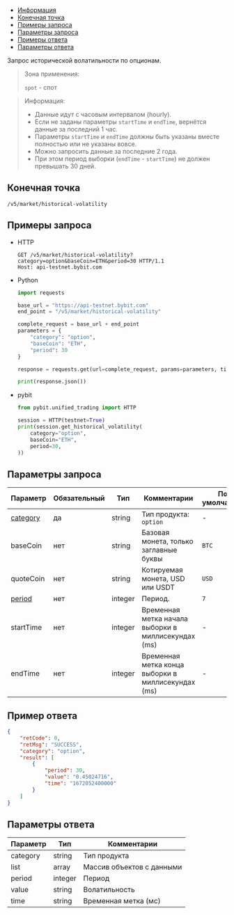 - [Информация](#информация)
- [Конечная точка](#конечная-точка)
- [Примеры запроса](#примеры-запроса)
- [Параметры запроса](#параметры-запроса)
- [Примеры ответа](#примеры-ответа)
- [Параметры ответа](#параметры-ответа)

<a id="информация"></a>

Запрос исторической волатильности по опционам.

>Зона применения:  
>
>`spot` - спот  
<!-- -->
>Информация:
>
>- Данные идут с часовым интервалом (hourly).
>- Если не заданы параметры `startTime` и `endTime`, вернётся данные за последний 1 час.
>- Параметры `startTime` и `endTime` должны быть указаны вместе полностью или не указаны вовсе.
>- Можно запросить данные за последние 2 года.
>- При этом период выборки (`endTime` - `startTime`) не должен превышать 30 дней.

<a id="конечная-точка"></a>

## Конечная точка

`/v5/market/historical-volatility`

<a id="примеры-запроса"></a>

## Примеры запроса

- HTTP

  ```http
  GET /v5/market/historical-volatility?category=option&baseCoin=ETH&period=30 HTTP/1.1
  Host: api-testnet.bybit.com
  ```

- Python

  ```python
  import requests

  base_url = "https://api-testnet.bybit.com"
  end_point = "/v5/market/historical-volatility"

  complete_request = base_url + end_point
  parameters = {
      "category": "option",
      "baseCoin": "ETH",
      "period": 30
  }
  
  response = requests.get(url=complete_request, params=parameters, timeout=10)

  print(response.json())
  ```

- pybit

  ```python
  from pybit.unified_trading import HTTP

  session = HTTP(testnet=True)
  print(session.get_historical_volatility(
      category="option",
      baseCoin="ETH",
      period=30,
  ))
  ```

<a id="параметры-запроса"></a>

## Параметры запроса

|Параметр  	                  |Обязательный	 |Тип   	  |Комментарии                       |По умолчанию|
|-----------------------------|--------------|------------|----------------------------------|------------|
|[category](<../20.Определения значений в запросах и ответах.md#category>)  |да            |string    |Тип продукта: `option`     |-           |
|baseCoin	      	         	      	         	                  |нет      	 |string    |Базовая монета, только заглавные буквы           |`BTC`   |
|quoteCoin  	                  |нет	 |string   	  |Котируемая монета, USD или USDT                    |`USD`     |
|[period](<../20.Определения значений в запросах и ответах.md#optionPeriod>)  	                  |нет	 |integer   	  |Период.                       |`7`      |
|startTime	              |нет           |integer   |Временная метка начала выборки в миллисекундах (ms)     |-           |
|endTime             |нет      	   |integer   |Временная метка конца выборки в миллисекундах (ms)     |-           |

<a id="примеры-ответа"></a>

## Пример ответа

```json
{
    "retCode": 0,
    "retMsg": "SUCCESS",
    "category": "option",
    "result": [
        {
            "period": 30,
            "value": "0.45024716",
            "time": "1672052400000"
        }
    ]
}
```

<a id="параметры-ответа"></a>

## Параметры ответа

|Параметр  |Тип       |Комментарии                                             |
|----------|----------|--------------------------------------------------------|
|category  |string       |Тип продукта                                             |
|list  |array       |Массив объектов с данными                                             |
|period  |integer       |Период                                             |
|value  |string       |Волатильность                                             |
|time  |string       |Временная метка (мс)                                             |
